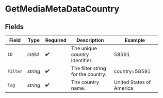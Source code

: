 # GetMediaMetaDataCountry


## Fields

| Field                              | Type                               | Required                           | Description                        | Example                            |
| ---------------------------------- | ---------------------------------- | ---------------------------------- | ---------------------------------- | ---------------------------------- |
| `ID`                               | *int64*                            | :heavy_check_mark:                 | The unique country identifier.     | 58591                              |
| `Filter`                           | *string*                           | :heavy_check_mark:                 | The filter string for the country. | country=58591                      |
| `Tag`                              | *string*                           | :heavy_check_mark:                 | The country name.                  | United States of America           |